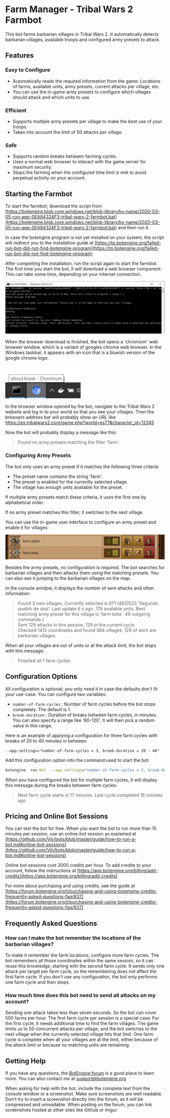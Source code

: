 # Farm Manager - Tribal Wars 2 Farmbot

This bot farms barbarian villages in Tribal Wars 2.
It automatically detects barbarian villages, available troops and configured army presets to attack.

## Features

### Easy to Configure

+ Automatically reads the required information from the game: Locations of farms, available units, army presets, current attacks per village, etc.
+ You can use the in-game army presets to configure which villages should attack and which units to use.

### Efficient

+ Supports multiple army presets per village to make the best use of your troops.
+ Takes into account the limit of 50 attacks per village.

### Safe

+ Supports random breaks between farming cycles.
+ Uses a normal web browser to interact with the game server for maximum security.
+ Stops the farming when the configured time limit is met to avoid perpetual activity on your account.

## Starting the Farmbot

To start the farmbot, download the script from [https://botengine.blob.core.windows.net/blob-library/by-name/2020-03-05-run-app-0EA84324F3-tribal-wars-2-farmbot.bat](https://botengine.blob.core.windows.net/blob-library/by-name/2020-03-05-run-app-0EA84324F3-tribal-wars-2-farmbot.bat) and then run it.

In case the botengine program is not yet installed on your system, the script will redirect you to the installation guide at [https://to.botengine.org/failed-run-bot-did-not-find-botengine-program](https://to.botengine.org/failed-run-bot-did-not-find-botengine-program)

After completing the installation, run the script again to start the farmbot.
The first time you start the bot, it will download a web browser component. This can take some time, depending on your internet connection.

![Tribal Wars 2 Farmbot Starting](./image/2020-01-25.tribal-wars-2-farmbot-before-login.png)

When the browser download is finished, the bot opens a 'chromium' web browser window, which is a variant of googles chrome web browser. In the Windows taskbar, it appears with an icon that is a blueish version of the google chrome logo:

![Chromium Window Appears](./image/2020-01-25.tribal-wars-2-farmbot-chromium-taskbar.png)

In the browser window opened by the bot, navigate to the Tribal Wars 2 website and log in to your world so that you see your villages.
Then the browsers address bar will probably show an URL like https://es.tribalwars2.com/game.php?world=es77&character_id=12345

Now the bot will probably display a message like this:

> Found no army presets matching the filter 'farm'.

### Configuring Army Presets

The bot only uses an army preset if it matches the following three criteria:

+ The preset name contains the string 'farm'.
+ The preset is enabled for the currently selected village.
+ The village has enough units available for the preset.

If multiple army presets match these criteria, it uses the first one by alphabetical order.

If no army preset matches this filter, it switches to the next village.

You can use the in-game user interface to configure an army preset and enable it for villages:

![Configuring Army Presets in-game](./image/2020-01-25.tribal-wars-2-farmbot-configure-army-preset.png)

Besides the army presets, no configuration is required.
The bot searches for barbarian villages and then attacks them using the matching presets. You can also see it jumping to the barbarian villages on the map.

In the console window, it displays the number of sent attacks and other information:

> Found 3 own villages. Currently selected is 871 (482|523 'Segundo pueblo de skal'. Last update 6 s ago. 179 available units. Best matching army preset for this village is 'farm beta'. 49 outgoing commands.)  
> Sent 129 attacks in this session, 129 in the current cycle.  
> Checked 1413 coordinates and found 364 villages, 129 of wich are barbarian villages. 

When all your villages are out of units or at the attack limit, the bot stops with this message:

> Finished all 1 farm cycles.

## Configuration Options

All configuration is optional; you only need it in case the defaults don't fit your use-case.
You can configure two variables:

+ `number-of-farm-cycles` : Number of farm cycles before the bot stops completely. The default is 1.
+ `break-duration` : Duration of breaks between farm cycles, in minutes. You can also specify a range like '60-120'. It will then pick a random value in this range.

Here is an example of applying a configuration for three farm cycles with breaks of 20 to 40 minutes in between:

```text
--app-settings="number-of-farm-cycles = 3, break-duration = 20 - 40"
```

Add this configuration option into the command used to start the bot:

```cmd
botengine  run-bot  --app-settings="number-of-farm-cycles = 3, break-duration = 20 - 40"  "https://github.com/Viir/bots/tree/032f0dc8d3d229d8fee1ff2fb787b59ef9880c8e/implement/applications/tribal-wars-2/tribal-wars-2-farmbot"
```

When you have configured the bot for multiple farm cycles, it will display this message during the breaks between farm cycles:

> Next farm cycle starts in 17 minutes. Last cycle completed 16 minutes ago. 

## Pricing and Online Bot Sessions

You can test the bot for free. When you want the bot to run more than 15 minutes per session, use an online-bot session as explained at [https://github.com/Viir/bots/blob/master/guide/how-to-run-a-bot.md#online-bot-sessions](https://github.com/Viir/bots/blob/master/guide/how-to-run-a-bot.md#online-bot-sessions)

Online bot sessions cost 2000 credits per hour. To add credits to your account, follow the instructions at [https://app.botengine.org/billing/add-credits](https://app.botengine.org/billing/add-credits)

For more about purchasing and using credits, see the guide at [https://forum.botengine.org/t/purchasing-and-using-botengine-credits-frequently-asked-questions-faq/837](https://forum.botengine.org/t/purchasing-and-using-botengine-credits-frequently-asked-questions-faq/837)

## Frequently Asked Questions

### How can I make the bot remember the locations of the barbarian villages?

To make it remember the farm locations, configure more farm cycles. The bot remembers all those coordinates within the same session, so it can reuse this knowledge, starting with the second farm cycle. It sends only one attack per target per farm cycle, so the remembering does not affect the first farm cycle. If you don't use any configuration, the bot only performs one farm cycle and then stops.

### How much time does this bot need to send all attacks on my account?

Sending one attack takes less than seven seconds. So the bot can cover 500 farms per hour. The first farm cycle per session is a special case: For the first cycle, it needs additional time to find the farm villages. The game limits us to 50 concurrent attacks per village, and the bot switches to the next village when the currently selected village hits that limit. One farm cycle is complete when all your villages are at the limit, either because of the attack limit or because no matching units are remaining.


## Getting Help

If you have any questions, the [BotEngine forum](https://forum.botengine.org) is a good place to learn more. You can also contact me at [support@botengine.org](mailto:support@botengine.org?subject=Tribal%20Wars%202%20Farmbot%20-%20your%20issue%20here)

When asking for help with the bot, include the complete text from the console window or a screenshot. Make sure screenshots are well readable. Don't try to insert a screenshot directly into the forum, as it will be compressed and unreadable. When posting on the forum, you can link screenshots hosted at other sites like Github or imgur.
